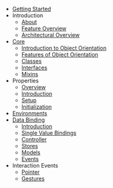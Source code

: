 - [Getting Started](/)
- Introduction
  - [About](/introduction/about.md)
  - [Feature Overview](/introduction/features.md)
  - [Architectural Overview](/introduction/architecture.md)
- [Core](/core/)
  - [Introduction to Object Orientation](/core/oo_introduction.md)
  - [Features of Object Orientation](/core/oo_feature_summary.md)
  - [Classes](/core/classes.md)
  - [Interfaces](/core/interfaces.md)
  - [Mixins](/core/mixins.md)
- Properties
  - [Overview](/core/property_features.md)
  - [Introduction](/core/understanding_properties.md)
  - [Setup](/core/defining_properties.md)
  - [Initialization](/core/property_behavior.md)
- [Environments](/core/environment.md)
- [Data Binding](/data_binding.md)
  - [Introduction](/data_binding/)
  - [Single Value Bindings](/data_binding/single_value_binding.md)
  - [Controller](/data_binding/controller.md)
  - [Stores](/data_binding/stores.md)
  - [Models](/data_binding/models.md)
  - [Events](/data_binding/events.md)
- Interaction Events
  - [Pointer](/core/pointer.md)
  - [Gestures](/core/gestures.md)
